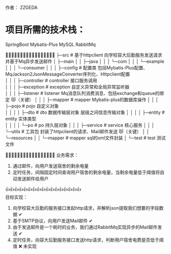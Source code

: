 作者： ZZGEDA
# 项目所需的技术栈：
  SpringBoot 
  Mybatis-Plus 
  MySQL 
  RabbitMq 


🎯🎯🎯🎯🎯🎯🎯🎯🎯🎯🎯🎯🎯🎯🎯🎯🎯
├─src                               # 基于httpclient 向学校容大后勤服务发送请求 并基于Mq异步发送邮件
│  ├─main
│  │  ├─java 
│  │  │  └─com 
│  │  │      └─example
│  │  │          └─consumer
│  │  │              ├─config       # 配置类 包括Mybatis-Plus配置、MqJackson2JsonMessageConverter序列化、Httpclient配置   
│  │  │              ├─controller   # controller 接口服务调用  
│  │  │              ├─exception    # exception 自定义异常和全局异常监听器  
│  │  │              ├─listener     # listener Mq消息队列消费消息、包括exchange和queue的绑定  😻（关键） 
│  │  │              ├─mapper       # mapper Mybatis-plus的数据库操作 
│  │  │              ├─pojo         # pojo 自定义对象   
│  │  │              │  ├─dto       # dto 数据传输层对象 层级之间信息传输对象 
│  │  │              │  ├─entity    # entity 实体类型  
│  │  │              │  └─po        # po 持久层对象 
│  │  │              ├─service      # service 核心服务 
│  │  │              └─utils        # 工具包 封装了httpclient的请求、Mail邮件发送  😻（关键） 
│  │  └─resources 
│  │      └─mapper                  # mapper sql的xml文件封装 
│  └─test                           # test 测试文件 


 
🚀🚀🚀🚀🚀🚀🚀🚀🚀🚀🚀🚀🚀🚀🚀🚀🚀
业务需求：
  1. 通过邮件，向用户发送宿舍的剩余电量
  2. 定时任务，间隔固定时间查询用户宿舍的剩余电量，当剩余电量低于阈值将自动发送邮件给用户


👍👍👍👍👍👍👍👍👍👍👍👍👍👍👍👍👍    
目标实现：
  1. 向学校容大后勤的服务接口发起http请求，并解析json提取我们想要的字段数据     ✔
  2. 基于SMTP协议，向用户发送Mail邮件                                        ✔
  3. 由于发送邮件是一个耗时的业务，我们通过RabbitMq实现异步的Mail邮件发送       ✔
  4. 定时任务，向容大后勤服务接口发送http请求，判断用户宿舍电费是否低于阈值      ❌ 未实现
